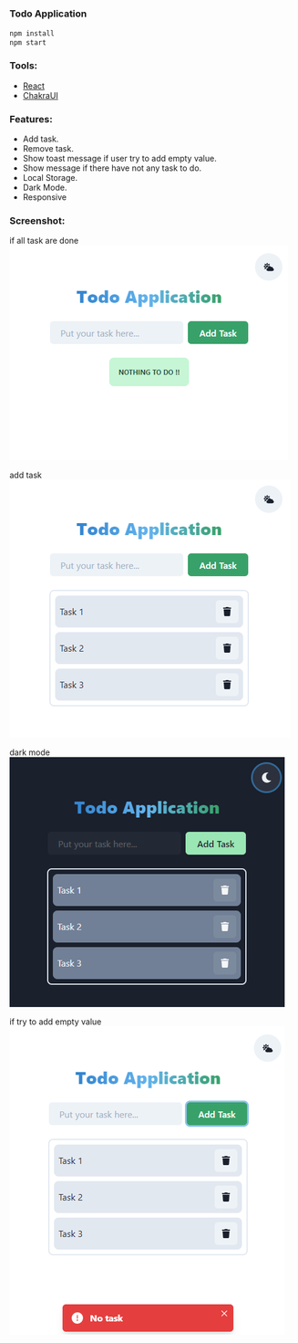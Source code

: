 ### Todo Application

```
npm install
npm start
```

### Tools:

- [React](https://reactjs.org/)
- [ChakraUI](https://chakra-ui.com/)

### Features:

- Add task.
- Remove task.
- Show toast message if user try to add empty value.
- Show message if there have not any task to do.
- Local Storage.
- Dark Mode.
- Responsive

### Screenshot:

if all task are done <br/>
![Nothing to do](./screenshot-1.png)

add task <br/>
![add task](./screenshot-2.png)

dark mode <br/>
![dark mode](./screenshot-3.png)

if try to add empty value <br/>
![if try to add empty value](./screenshot-4.png)

